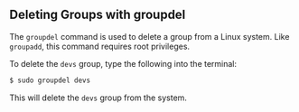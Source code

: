## Deleting Groups with groupdel

The `groupdel` command is used to delete a group from a Linux system. Like `groupadd`, this command requires root privileges.

To delete the `devs` group, type the following into the terminal:

```bash
$ sudo groupdel devs
```

This will delete the `devs` group from the system.
